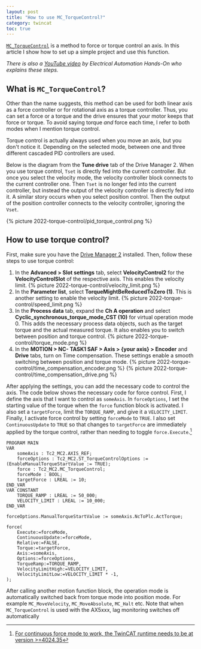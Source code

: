 ```yaml
---
layout: post
title: "How to use MC_TorqueControl?"
category: twincat
toc: true
---
```


[`MC_TorqueControl`](https://infosys.beckhoff.com/content/1033/tcplclib_tc2_mc2/7617393803.html?id=6677792901421113137) is a method to force or torque control an axis. In this article I show how to set up a simple project and use this function.

*There is also a [YouTube video](https://www.youtube.com/watch?v=Lw-yW4OdtZA) by Electrical Automation Hands-On who explains these steps.*

## What is `MC_TorqueControl`?

Other than the name suggests, this method can be used for both linear axis as a force controller or for rotational axis as a torque controller. Thus, you can set a force or a torque and the drive ensures that your motor keeps that force or torque. To avoid saying torque _and_ force each time, I refer to both modes when I mention torque control.

Torque control is actually always used when you move an axis, but you don't notice it. Depending on the selected mode, between one and three different cascaded PID controllers are used.

Below is the diagram from the **Tune drive** tab of the Drive Manager 2. When you use torque control, `Tset` is directly fed into the current controller. But once you select the velocity mode, the velocity controller block connects to the current controller one. Then `Tset` is no longer fed into the current controller, but instead the output of the velocity controller is directly fed into it. A similar story occurs when you select position control. Then the output of the position controller connects to the velocity controller, ignoring the `Vset`.

{% picture 2022-torque-control/pid_torque_control.png %}

## How to use torque control?

First, make sure you have the [Drive Manager 2](https://www.beckhoff.com/en-en/products/automation/twincat/texxxx-twincat-3-engineering/te5950.html) installed. Then, follow these steps to use torque control:

1. In the **Advanced > Slot settings** tab, select **VelocityControl2** for the **VelocityControlSlot** of the respective axis. This enables the velocity limit.
	{% picture 2022-torque-control/velocity_limit.png %}
2. In the **Parameter list**, select **TorqueMightBeReducedToZero (1)**. This is another setting to enable the velocity limit.
    {% picture 2022-torque-control/speed_limit.png %}
4. In the **Process data** tab, expand the **Ch A operation** and select **Cyclic_synchronous_torque_mode_CST (10)** for virtual operation mode 0. This adds the necessary process data objects, such as the target torque and the actual measured torque. It  also enables you to switch between position and torque control.
    {% picture 2022-torque-control/torque_mode.png %}
1. In the **MOTION > NC- TASK1 SAF > Axis > {your axis} > Encoder** and **Drive** tabs, turn on Time compensation. These settings enable a smooth switching between position and torque mode.
    {% picture 2022-torque-control/time_compensation_encoder.png %}
    {% picture 2022-torque-control/time_compensation_drive.png %}

After applying the settings, you can add the necessary code to control the axis. The code below shows the necessary code for force control. First, I define the axis that I want to control as `someAxis`. In `forceOptions`, I set the starting value of the torque when the `force` function block is activated. I also set a `targetForce`, limit the `TORQUE_RAMP`, and give it a `VELOCITY_LIMIT`. Finally, I activate force control by setting `forceMode` to `TRUE`. I also set `ContinuousUpdate` to `TRUE` so that changes to `targetForce` are immediately applied by the torque control, rather than needing to toggle `force.Execute`.[^1]

```
PROGRAM MAIN
VAR
    someAxis : Tc2_MC2.AXIS_REF;
    forceOptions : Tc2_MC2.ST_TorqueControlOptions := (EnableManualTorqueStartValue := TRUE);
    force : Tc2_MC2.MC_TorqueControl;
    forceMode : BOOL;
    targetForce : LREAL := 10;
END_VAR
VAR CONSTANT
	TORQUE_RAMP : LREAL := 50_000;
	VELOCITY_LIMIT : LREAL := 10_000;
END_VAR

forceOptions.ManualTorqueStartValue := someAxis.NcToPlc.ActTorque;

force(
	Execute:=forceMode,
    ContinuousUpdate:=forceMode,
    Relative:=FALSE,
    Torque:=targetForce,
    Axis:=someAxis,
    Options:=forceOptions,
    TorqueRamp:=TORQUE_RAMP,
    VelocityLimitHigh:=VELOCITY_LIMIT,
    VelocityLimitLow:=VELOCITY_LIMIT * -1,
);
```

After calling another motion function block, the operation mode is automatically switched back from torque mode into position mode. For example `MC_MoveVelocity`,  `MC_MoveAbsolute`, `MC_Halt` etc. Note that when `MC_TorqueControl` is used with the AX5xxx, lag monitoring switches off automatically

[^1]: [For continuous force mode to work, the TwinCAT runtime needs to be at version >=4024.35](https://cookncode.com/TwinCatChangelog/tc3/#features)
